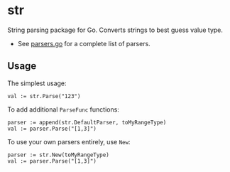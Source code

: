 # str
String parsing package for Go. Converts strings to best guess value type.

  * See [parsers.go](https://github.com/matryer/str/blob/master/parsers/parsers.go) for a complete list of parsers.

## Usage

The simplest usage:

```
val := str.Parse("123")
```

To add additional `ParseFunc` functions:

```
parser := append(str.DefaultParser, toMyRangeType)
val := parser.Parse("[1,3]")
```

To use your own parsers entirely, use `New`:

```
parser := str.New(toMyRangeType)
val := parser.Parse("[1,3]")
```
